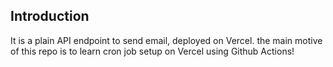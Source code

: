 ## Introduction
It is a plain API endpoint to send email, deployed on Vercel.
the main motive of this repo is to learn cron job setup on Vercel using Github Actions!